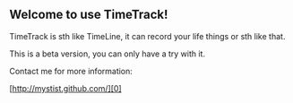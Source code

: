 ## Welcome to use TimeTrack!  

TimeTrack is sth like TimeLine, it can record your life things or sth like that.  

This is a beta version, you can only have a try with it.

Contact me for more information:  

[http://mystist.github.com/][0]  

[0]: http://mystist.github.com/